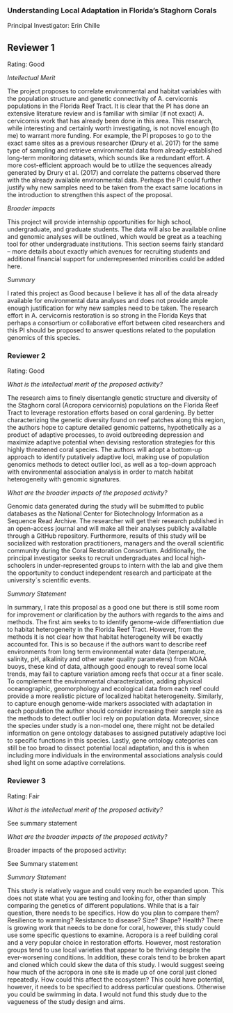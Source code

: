 ### Understanding Local Adaptation in Florida’s Staghorn Corals

Principal Investigator: Erin Chille

## Reviewer 1
Rating: Good

*Intellectual Merit*

The project proposes to correlate environmental and habitat variables with the population structure and genetic connectivity of A. cervicornis populations in the Florida Reef Tract. It is clear that the PI has done an extensive literature review and is familiar with similar (if not exact) A. cervicornis work that has already been done in this area. This research, while interesting and certainly worth investigating, is not novel enough (to me) to warrant more funding. For example, the PI proposes to go to the exact same sites as a previous researcher (Drury et al. 2017) for the same type of sampling and retrieve environmental data from already-established long-term monitoring datasets, which sounds like a redundant effort. A more cost-efficient approach would be to utilize the sequences already generated by Drury et al. (2017) and correlate the patterns observed there with the already available environmental data. Perhaps the PI could further justify why new samples need to be taken from the exact same locations in the introduction to strengthen this aspect of the proposal.

*Broader impacts*

This project will provide internship opportunities for high school, undergraduate, and graduate students. The data will also be available online and genomic analyses will be outlined, which would be great as a teaching tool for other undergraduate institutions. This section seems fairly standard – more details about exactly which avenues for recruiting students and additional financial support for underrepresented minorities could be added here.

*Summary*

I rated this project as Good because I believe it has all of the data already available for environmental data analyses and does not provide ample enough justification for why new samples need to be taken. The research effort in A. cervicornis restoration is so strong in the Florida Keys that perhaps a consortium or collaborative effort between cited researchers and this PI should be proposed to answer questions related to the population genomics of this species.


### Reviewer 2
Rating: Good

*What is the intellectual merit of the proposed activity?*

The research  aims to finely disentangle genetic structure and diversity of the  Staghorn coral (Acropora cervicornis) populations on the Florida Reef Tract to leverage restoration efforts based on coral gardening. By better characterizing the genetic diversity found on reef patches along this region, the authors hope to capture detailed genomic patterns, hypothetically as a product of adaptive processes, to avoid outbreeding depression and maximize adaptive potential when devising restoration strategies for this highly threatened coral species. The authors will adopt a bottom-up approach to identify putatively adaptive loci, making use of population genomics methods to detect outlier loci, as well as a top-down approach with environmental association analysis in order to match habitat heterogeneity with genomic signatures.

*What are the broader impacts of the proposed activity?*

Genomic data generated during the study will be submitted to public databases as the National Center for Biotechnology Information as a Sequence Read Archive. The researcher will get their research published in an open-access journal and will make all their analyses publicly available through a GitHub repository.  Furthermore, results of this study will be socialized with restoration practitioners, managers and the overall scientific community during the Coral Restoration Consortium. Additionally, the principal investigator seeks to recruit undergraduates and local high-schoolers in under-represented groups to intern with the lab and give them the opportunity to conduct independent research and participate at the university`s scientific events.

*Summary Statement*

In summary, I rate this proposal as a good one but there is still some room for improvement or clarification by the authors with regards to the aims and methods. The first aim seeks to to identify  genome-wide differentiation due to habitat heterogeneity in the Florida Reef Tract. However, from the methods it is not clear how that habitat heterogeneity will be exactly accounted for. This is so because if the authors want to describe reef environments from long term environmental water data (temperature, salinity, pH, alkalinity and other water quality parameters) from NOAA buoys, these kind of data, although good enough to reveal some local trends, may fail to capture variation among reefs that occur at a finer scale. To complement the environmental characterization, adding physical oceanographic, geomorphology and ecological data from each reef could provide a more realistic picture of localized habitat heterogeneity. Similarly, to capture enough genome-wide markers associated with adaptation in each population the author should consider increasing their sample size as the methods to detect outlier loci rely on population data. Moreover, since the species under study is a non-model one, there might not be detailed information on gene ontology databases to assigned putatively adaptive loci to specific functions in this species. Lastly, gene ontology categories can still be too broad to dissect potential local adaptation, and this is when including more individuals in the environmental associations analysis could shed light on some adaptive correlations.



### Reviewer 3
Rating: Fair

*What is the intellectual merit of the proposed activity?*

See summary statement

*What are the broader impacts of the proposed activity?*

Broader impacts of the proposed activity:

See Summary statement

*Summary Statement*


This study is relatively vague and could very much be expanded upon. This does not state what you are testing and looking for, other than simply comparing the genetics of different populations. While that is a fair question, there needs to be specifics. How do you plan to compare them? Resilience to warming? Resistance to disease? Size? Shape? Health? There is growing work that needs to be done for coral, however, this study could use some specific questions to examine. Acropora is a reef building coral and a very popular choice in restoration efforts. However, most restoration groups tend to use local varieties that appear to be thriving despite the ever-worsening conditions. In addition, these corals tend to be broken apart and cloned which could skew the data of this study. I would suggest seeing how much of the acropora in one site is made up of one coral just cloned repeatedly. How could this affect the ecosystem? This could have potential, however, it needs to be specified to address particular questions. Otherwise you could be swimming in data. I would not fund this study due to the vagueness of the study design and aims.
